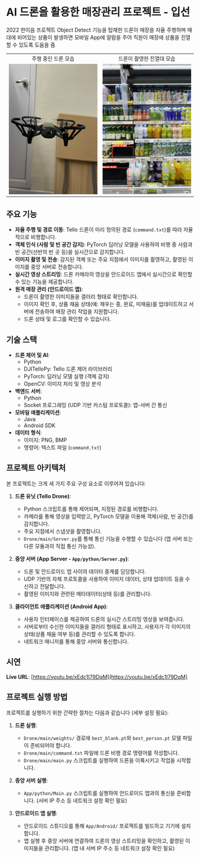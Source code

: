 # AI 드론을 활용한 매장관리 프로젝트 - 입선

2022 한이음 프로젝트
Object Detect 기능을 탑재한 드론이 매장을 자율 주행하며 매대에 비어있는 상품이 발생하면 
모바일 App에 알람을 주어 직원이 매장에 상품을 진열 할 수 있도록 도움을 줌

<table>
  <tr>
    <td style="text-align: center;">주행 중인 드론 모습</td>
    <td style="text-align: center;">드론이 촬영한 진열대 모습</td>
  </tr>
  <tr>
    <td><img src="img/dron_fly.png" alt="Dron Fly" width="500" height="350"/></td>
    <td><img src="img/detect_blank.png" alt="Dron camera view" width="500" height="350"/></td>
  </tr>
</table>

## 주요 기능

*   **자율 주행 및 경로 이동**: Tello 드론이 미리 정의된 경로 (`command.txt`)를 따라 자율적으로 비행합니다.
*   **객체 인식 (사람 및 빈 공간 감지)**: PyTorch 딥러닝 모델을 사용하여 비행 중 사람과 빈 공간(선반의 빈 곳 등)을 실시간으로 감지합니다.
*   **이미지 촬영 및 전송**: 감지된 객체 또는 주요 지점에서 이미지를 촬영하고, 촬영된 이미지를 중앙 서버로 전송합니다.
*   **실시간 영상 스트리밍**: 드론 카메라의 영상을 안드로이드 앱에서 실시간으로 확인할 수 있는 기능을 제공합니다.
*   **원격 매장 관리 (안드로이드 앱)**:
    *   드론이 촬영한 이미지들을 갤러리 형태로 확인합니다.
    *   이미지 확인 후, 상품 채움 상태(예: 채우는 중, 완료, 미채움)를 업데이트하고 서버에 전송하여 매장 관리 작업을 지원합니다.
    *   드론 상태 및 로그를 확인할 수 있습니다.

## 기술 스택

*   **드론 제어 및 AI**:
    *   Python
    *   DJITelloPy: Tello 드론 제어 라이브러리
    *   PyTorch: 딥러닝 모델 실행 (객체 감지)
    *   OpenCV: 이미지 처리 및 영상 분석
*   **백엔드 서버**:
    *   Python
    *   Socket 프로그래밍 (UDP 기반 커스텀 프로토콜): 앱-서버 간 통신
*   **모바일 애플리케이션**:
    *   Java
    *   Android SDK
*   **데이터 형식**:
    *   이미지: PNG, BMP
    *   명령어: 텍스트 파일 (`command.txt`)

## 프로젝트 아키텍처

본 프로젝트는 크게 세 가지 주요 구성 요소로 이루어져 있습니다:

1.  **드론 유닛 (Tello Drone)**:
    *   Python 스크립트를 통해 제어되며, 지정된 경로를 비행합니다.
    *   카메라를 통해 영상을 입력받고, PyTorch 모델을 이용해 객체(사람, 빈 공간)를 감지합니다.
    *   주요 지점에서 스냅샷을 촬영합니다.
    *   `Drone/main/Server.py`를 통해 통신 기능을 수행할 수 있습니다 (앱 서버 또는 다른 모듈과의 직접 통신 가능성).

2.  **중앙 서버 (App Server - `App/python/Server.py`)**:
    *   드론 및 안드로이드 앱 사이의 데이터 중계를 담당합니다.
    *   UDP 기반의 자체 프로토콜을 사용하여 이미지 데이터, 상태 업데이트 등을 수신하고 전달합니다.
    *   촬영된 이미지와 관련된 메타데이터(상태 등)를 관리합니다.

3.  **클라이언트 애플리케이션 (Android App)**:
    *   사용자 인터페이스를 제공하여 드론의 실시간 스트리밍 영상을 보여줍니다.
    *   서버로부터 수신한 이미지들을 갤러리 형태로 표시하고, 사용자가 각 이미지의 상태(상품 채움 여부 등)를 관리할 수 있도록 합니다.
    *   네트워크 매니저를 통해 중앙 서버와 통신합니다.

## 시연
**Live URL**: [https://youtu.be/xEdc1I79DqM](https://youtu.be/xEdc1I79DqM)

## 프로젝트 실행 방법
프로젝트를 실행하기 위한 간략한 절차는 다음과 같습니다 (세부 설정 필요):

1.  **드론 실행**:
    *   `Drone/main/weights/` 경로에 `best_blank.pt`와 `best_person.pt` 모델 파일이 준비되어야 합니다.
    *   `Drone/main/command.txt` 파일에 드론 비행 경로 명령어를 작성합니다.
    *   `Drone/main/main.py` 스크립트를 실행하여 드론을 이륙시키고 작업을 시작합니다.

2.  **중앙 서버 실행**:
    *   `App/python/Main.py` 스크립트를 실행하여 안드로이드 앱과의 통신을 준비합니다. (서버 IP 주소 등 네트워크 설정 확인 필요)

3.  **안드로이드 앱 실행**:
    *   안드로이드 스튜디오를 통해 `App/Android/` 프로젝트를 빌드하고 기기에 설치합니다.
    *   앱 실행 후 중앙 서버에 연결하여 드론의 영상 스트리밍을 확인하고, 촬영된 이미지들을 관리합니다. (앱 내 서버 IP 주소 등 네트워크 설정 확인 필요)

